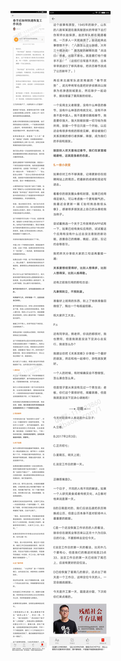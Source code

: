![](../../images/2017年01月/GX0204-春节后如何快速恢复工作状态.jpg)
![](../../images/2017年01月/GX0204-春节后如何快速恢复工作状态2.jpg)
